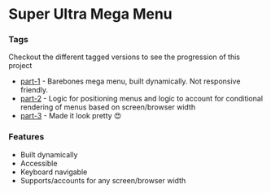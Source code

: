 # Super Ultra Mega Menu

### Tags

Checkout the different tagged versions to see the progression of this project

- [part-1](https://github.com/samcxps/super-ultra-mega-menu/tree/part-1) - Barebones mega menu, built dynamically. Not responsive friendly.
- [part-2](https://github.com/samcxps/super-ultra-mega-menu) - Logic for positioning menus and logic to account for conditional rendering of menus based on screen/browser width
- [part-3](https://github.com/samcxps/super-ultra-mega-menu) - Made it look pretty 😍

### Features

- Built dynamically
- Accessible
- Keyboard navigable
- Supports/accounts for any screen/browser width
